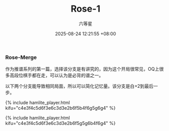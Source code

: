 ﻿---
layout: post
title: "Rose-1"
author: "六等星"
date: 2025-08-24 12:21:55 +08:00
tags: [推谱]
encrypt_password_env: ROSE_1_PASSWORD
encrypt_message: "这篇 Rose 系列的文章已加密。"
---
<div data-lock-hash="0ef05f9e861856adf4a4505617852cbbe7bdbcebb1eba8768cbe18045f6b65f0">

### Rose-Merge

作为推谱系列的第一篇，选择该分支是有讲究的，因为这个开局很常见，OQ上很多高段位棋手都在走，可以认为是必背的谱之一。

以下两个分支能导致相同局面，所以可以简化记忆量。该分支是白+2到最后一步。

{% include hamlite_player.html kifu="c4e3f4c5d6f3e6c3d3e2b6f5b4f6g5g6g4" %}

{% include hamlite_player.html kifu="c4e3f4c5d6f3e6c3d3e2b6f5g5g6b4f6g4" %}
</div>

